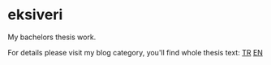 # eksiveri
My bachelors thesis work.

For details please visit my blog category, you'll find whole thesis text:  [TR](https://mevlutcanvar.com.tr/k/lisans-tezim) [EN](https://mevlutcanvar.com.tr/en/k/my-bachelor-thesis) 
